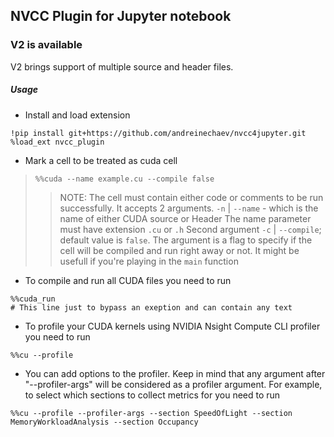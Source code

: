 ## NVCC Plugin for Jupyter notebook

### V2 is available

V2 brings support of multiple source and header files.

##### Usage

- Install and load extension
```
!pip install git+https://github.com/andreinechaev/nvcc4jupyter.git
%load_ext nvcc_plugin
```

- Mark a cell to be treated as cuda cell
> `%%cuda --name example.cu --compile false`
>> NOTE: The cell must contain either code or comments to be run successfully. 
>> It accepts 2 arguments. `-n` | `--name`  - which is the name of either CUDA source or Header
>> The name parameter must have extension `.cu` or `.h`
>> Second argument `-c` | `--compile`; default value is `false`. The argument is a flag to specify
>> if the cell will be compiled and run right away or not. It might be usefull if you're playing in
>> the `main` function

- To compile and run all CUDA files you need to run
```
%%cuda_run
# This line just to bypass an exeption and can contain any text
```

- To profile your CUDA kernels using NVIDIA Nsight Compute CLI profiler you need to run
```
%%cu --profile
```
- You can add options to the profiler. Keep in mind that any argument after "--profiler-args" will be considered as a profiler argument. For example, to select which sections to collect metrics for you need to run
```
%%cu --profile --profiler-args --section SpeedOfLight --section MemoryWorkloadAnalysis --section Occupancy
```
